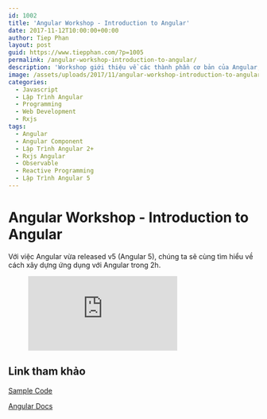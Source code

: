 ```yaml
---
id: 1002
title: 'Angular Workshop - Introduction to Angular'
date: 2017-11-12T10:00:00+00:00
author: Tiep Phan
layout: post
guid: https://www.tiepphan.com/?p=1005
permalink: /angular-workshop-introduction-to-angular/
description: 'Workshop giới thiệu về các thành phần cơ bản của Angular, được mang đến bởi Tiep Phan'
image: /assets/uploads/2017/11/angular-workshop-introduction-to-angular.png
categories:
  - Javascript
  - Lập Trình Angular
  - Programming
  - Web Development
  - Rxjs
tags:
  - Angular
  - Angular Component
  - Lập Trình Angular 2+
  - Rxjs Angular
  - Observable
  - Reactive Programming
  - Lập Trình Angular 5
---
```


# Angular Workshop - Introduction to Angular

Với việc Angular vừa released v5 (Angular 5), chúng ta sẽ cùng tìm hiểu về cách xây dựng ứng dụng với Angular trong 2h.

<figure class="video_container">
  <iframe src="https://www.youtube.com/embed/2-b2sByFJsg" frameborder="0" allowfullscreen="true"> </iframe>
</figure>

## Link tham khảo

<a href="https://github.com/tieppt/ng5-workshop" target="_blank">Sample Code</a>

<a href="https://angular.io/" target="_blank">Angular Docs</a>

